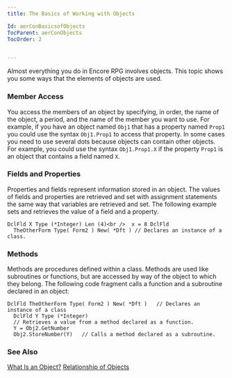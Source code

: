 ```yaml
---
title: The Basics of Working with Objects

Id: aerConBasicsofObjects
TocParent: aerConObjects
TocOrder: 2


---
```


Almost everything you do in Encore RPG involves objects. This topic shows you some ways that the elements of objects are used. 

### Member Access
You access the members of an object by specifying, in order, the name of the object, a period, and the name of the member you want to use. For example, if you have an object named <code>Obj1</code> that has a property named <code>Prop1</code> you could use the syntax <code class="ce">Obj1.Prop1</code> to access that property. In some cases you need to use several dots because objects can contain other objects. For example, you could use the syntax <code class="ce">Obj1.Prop1.X</code> if the property <code>Prop1</code> is an object that contains a field named <code>X</code>. 

### Fields and Properties
Properties and fields represent information stored in an object. The values of fields and properties are retrieved and set with assignment statements the same way that variables are retrieved and set. The following example sets and retrieves the value of a field and a property. 

```
DclFld X Type (*Integer) Len (4)<br />  x = 8 DclFld
  TheOtherForm Type( Form2 ) New( *Dft ) // Declares an instance of a class.
```

### Methods
Methods are procedures defined within a class. Methods are used like subroutines or functions, but are accessed by way of the object to which they belong. The following code fragment calls a function and a subroutine declared in an object: 

```
DclFld TheOtherForm Type( Form2 ) New( *Dft )   // Declares an instance of a class
  DclFld Y Type (*Integer)
  // Retrieves a value from a method declared as a function.
  Y = Obj2.GetNumber   
  Obj2.StoreNumber(Y)   // Calls a method declared as a subroutine.
```

### See Also
[What Is an Object?](aerConWhatisanObject.html)
[Relationship of Objects](aerConRelationofObjects.html) 
